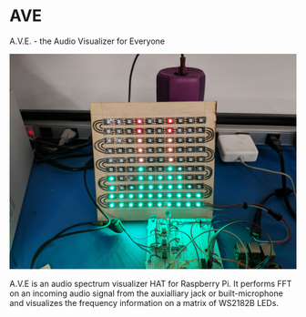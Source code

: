 # AVE
A.V.E. - the Audio Visualizer for Everyone

![Image of Visualizer](https://raw.githubusercontent.com/clovistessier/AVE/master/IMG_20190422_203436.jpg)

A.V.E is an audio spectrum visualizer HAT for Raspberry Pi. It performs FFT on an incoming audio signal from
the auxialliary jack or built-microphone and visualizes the frequency information on a matrix of WS2182B LEDs.
